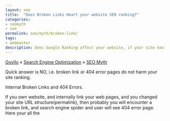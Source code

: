 ```yaml
---
layout: seo
title:  "Does Broken Links Heart your website SEO ranking?"
categories:
- seomyth
- seo
permalink: seo/myth/broken-link/
tags: 
- webmaster
description: Does Google Ranking affect your website, if your site having many 404 Errors? Let's talk about Broken link, SEO myth.
---
```


<div class="breadcrumb">
<span itemscope='itemscope' itemtype='http://data-vocabulary.org/Breadcrumb'><a href="/" itemprop="url"><span title="Goyllo" itemprop='title'>Goyllo</span></a></span>
<span itemscope='itemscope' itemtype='http://data-vocabulary.org/Breadcrumb'>&#187; <a href="/seo/" itemprop="url"><span title="Search Engine Optimization" itemprop='title'>Search Engine Optimization</span></a></span>
<span itemscope='itemscope' itemtype='http://data-vocabulary.org/Breadcrumb'>&#187; <a href="/seo/myth/" itemprop="url"><span title="SEO Myth" itemprop='title'>SEO Myth</span></a></span>
</div>

Quick answer is NO, i.e. broken link or 404 error pages do not harm your site ranking.

Internal Broken Links and 404 Errors.

If you own website, and internally link your web pages, and you changed your site URL structure(permalink), then probably you will encounter a broken link, and search engine spider and user will see 404 error page. Here your all the